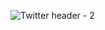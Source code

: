 ![Twitter header - 2](https://user-images.githubusercontent.com/117266406/221542836-be9b3e8f-9710-4e84-b30f-e1cb6d952d86.png)
